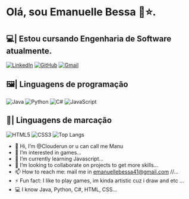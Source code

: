 # Olá, sou Emanuelle Bessa 💫⭐.
## 💻| Estou cursando Engenharia de Software atualmente.
[![LinkedIn](https://img.shields.io/badge/LinkedIn-0077B5?style=for-the-badge&logo=linkedin&logoColor=white)](www.linkedin.com/in/emanuelle-bessa-nascimento-055316294)
[![GitHub](https://img.shields.io/badge/GitHub-100000?style=for-the-badge&logo=github&logoColor=white)](https://github.com/Clouderun)
[![Gmail](https://img.shields.io/badge/Gmail-333333?style=for-the-badge&logo=gmail&logoColor=red)](mailto:emanuellebessa41@gmail.com)
## 🖼️| Linguagens de programação
![Java](https://img.shields.io/badge/java-%23ED8B00.svg?style=for-the-badge&logo=openjdk&logoColor=black)
![Python](https://img.shields.io/badge/python-3670A0?style=for-the-badge&logo=python&logoColor=ffdd54)
![C#](https://img.shields.io/badge/C%23-239120?style=for-the-badge&logo=c-sharp&logoColor=purple)
![JavaScript](https://img.shields.io/badge/JavaScript-F7DF1E?style=for-the-badge&logo=javascript&logoColor=black)
## 🧧| Linguagens de marcação
![HTML5](https://img.shields.io/badge/HTML5-E34F26?style=for-the-badge&logo=html5&logoColor=white)
![CSS3](https://img.shields.io/badge/CSS3-1572B6?style=for-the-badge&logo=css3&logoColor=white)
![Top Langs](https://github-readme-stats-git-masterrstaa-rickstaa.vercel.app/api/top-langs/?username=Clouderun&bg_color=000&border_color=30A3DC&title_color=E94D5F&text_color=FFF)




- 👋 Hi, I’m @Clouderun or u can call me Manu
- 👀 I’m interested in games...
- 🌱 I’m currently learning Javascript...
- 💞️ I’m looking to collaborate on projects to get more skills...
- 📫 How to reach me: mail me in emanuellebessa41@gmail.com //...
- ⚡ Fun fact: I like to play games, im kinda artistic cuz i draw and etc ...
- 💻 I know Java, Python, C#, HTML, CSS...

<!---
Clouderun/Clouderun is a ✨ special ✨ repository because its `README.md` (this file) appears on your GitHub profile.
You can click the Preview link to take a look at your changes.
--->
